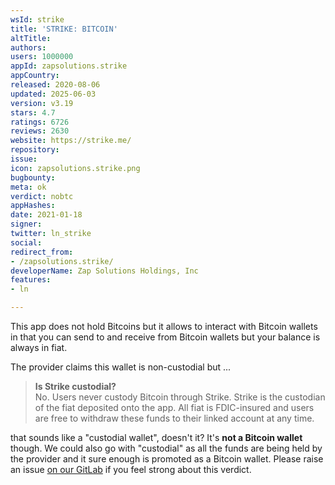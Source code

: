 ```yaml
---
wsId: strike
title: 'STRIKE: BITCOIN'
altTitle: 
authors: 
users: 1000000
appId: zapsolutions.strike
appCountry: 
released: 2020-08-06
updated: 2025-06-03
version: v3.19
stars: 4.7
ratings: 6726
reviews: 2630
website: https://strike.me/
repository: 
issue: 
icon: zapsolutions.strike.png
bugbounty: 
meta: ok
verdict: nobtc
appHashes: 
date: 2021-01-18
signer: 
twitter: ln_strike
social: 
redirect_from:
- /zapsolutions.strike/
developerName: Zap Solutions Holdings, Inc
features:
- ln

---
```


This app does not hold Bitcoins but it allows to interact with Bitcoin wallets
in that you can send to and receive from Bitcoin wallets but your balance is
always in fiat.

The provider claims this wallet is non-custodial but ...

> **Is Strike custodial?**<br>
  No. Users never custody Bitcoin through Strike. Strike is the custodian of the
  fiat deposited onto the app. All fiat is FDIC-insured and users are free to
  withdraw these funds to their linked account at any time.

that sounds like a "custodial wallet", doesn't it? It's **not a Bitcoin wallet**
though. We could also go with "custodial" as all the
funds are being held by the provider and it sure enough is promoted as a Bitcoin
wallet. Please raise an issue
[on our GitLab](https://gitlab.com/walletscrutiny/walletScrutinyCom/-/issues/new)
if you feel strong about this verdict.
